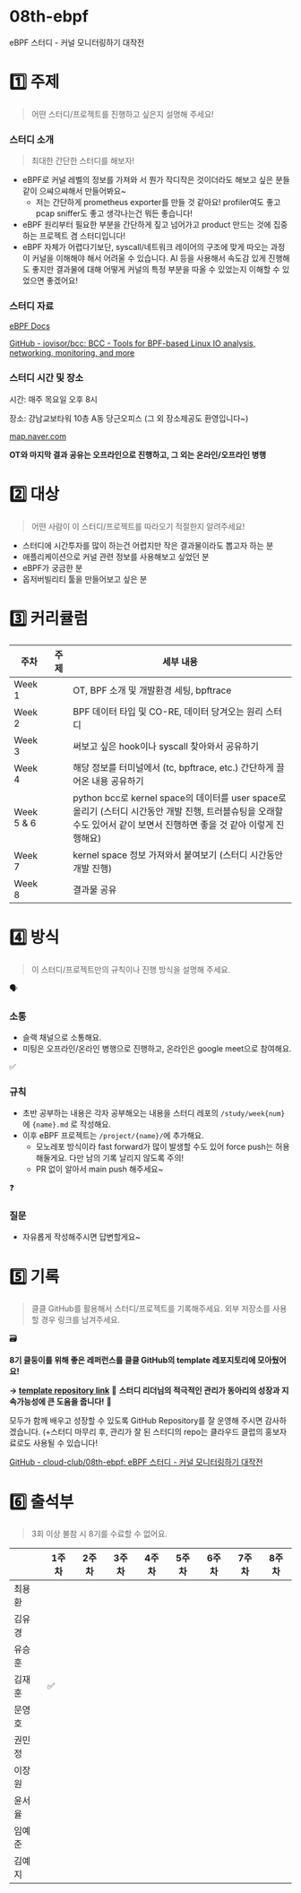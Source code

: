 # 08th-ebpf
eBPF 스터디 - 커널 모니터링하기 대작전

# 1️⃣ 주제

> 어떤 스터디/프로젝트를 진행하고 싶은지 설명해 주세요!
> 

### 스터디 소개

> 최대한 간단한 스터디를 해보자!
> 
- eBPF로 커널 레벨의 정보를 가져와 서 뭔가 작디작은 것이더라도 해보고 싶은 분들 같이 으쌰으쌰해서 만들어봐요~
    - 저는 간단하게 prometheus exporter를 만들 것 같아요! profiler여도 좋고 pcap sniffer도 좋고 생각나는건 뭐든 좋습니다!
- eBPF 원리부터 필요한 부분을 간단하게 짚고 넘어가고 product 만드는 것에 집중하는 프로젝트 겸 스터디입니다!
- eBPF 자체가 어렵다기보단, syscall/네트워크 레이어의 구조에 맞게 따오는 과정이 커널을 이해해야 해서 어려울 수 있습니다. AI 등을 사용해서 속도감 있게 진행해도 좋지만 결과물에 대해 어떻게 커널의 특정 부분을 따올 수 있었는지 이해할 수 있었으면 좋겠어요!

### 스터디 자료

[eBPF Docs](https://docs.ebpf.io/)

[GitHub - iovisor/bcc: BCC - Tools for BPF-based Linux IO analysis, networking, monitoring, and more](https://github.com/iovisor/bcc)

### 스터디 시간 및 장소

시간: 매주 목요일 오후 8시

장소: 강남교보타워 10층 A동 당근오피스 (그 외 장소제공도 환영입니다~)

[map.naver.com](https://map.naver.com/p/entry/place/21102983?c=15.00,0,0,0,dh&placePath=/home?from=map&fromPanelNum=1&additionalHeight=76&timestamp=202509052158&locale=ko&svcName=map_pcv5)

**OT와 마지막 결과 공유는 오프라인으로 진행하고, 그 외는 온라인/오프라인 병행**

# 2️⃣ 대상

> 어떤 사람이 이 스터디/프로젝트를 따라오기 적절한지 알려주세요!
> 
- 스터디에 시간투자를 많이 하는건 어렵지만 작은 결과물이라도 뽑고자 하는 분
- 애플리케이션으로 커널 관련 정보를 사용해보고 싶었던 분
- eBPF가 궁금한 분
- 옵저버빌리티 툴을 만들어보고 싶은 분

# 3️⃣ 커리큘럼

| 주차 | 주제 | 세부 내용 |
| --- | --- | --- |
| Week 1 |  | OT, BPF 소개 및 개발환경 세팅, bpftrace |
| Week 2 |  | BPF 데이터 타입 및 CO-RE, 데이터 당겨오는 원리 스터디 |
| Week 3 |  | 써보고 싶은 hook이나 syscall 찾아와서 공유하기 |
| Week 4 |  | 해당 정보를 터미널에서 (tc, bpftrace, etc.) 간단하게 끌어온 내용 공유하기 |
| Week 5 & 6 |  | python bcc로 kernel space의 데이터를 user space로 올리기 (스터디 시간동안 개발 진행, 트러블슈팅을 오래할 수도 있어서 같이 보면서 진행하면 좋을 것 같아 이렇게 진행해요) |
| Week 7 |  | kernel space 정보 가져와서 붙여보기 (스터디 시간동안 개발 진행) |
| Week 8 |  | 결과물 공유 |

# 4️⃣ 방식

> 이 스터디/프로젝트만의 규칙이나 진행 방식을 설명해 주세요.
> 

<aside>
🗣️

### 소통

- 슬랙 채널으로 소통해요.
- 미팅은 오프라인/온라인 병행으로 진행하고, 온라인은 google meet으로 참여해요.
</aside>

<aside>
✅

### 규칙

- 초반 공부하는 내용은 각자 공부해오는 내용을 스터디 레포의 `/study/week{num}`에 `{name}.md` 로 작성해요.
- 이후 eBPF 프로젝트는 `/project/{name}/`에 추가해요.
    - 모노레포 방식이라 fast forward가 많이 발생할 수도 있어 force push는 허용해둘게요. 다만 남의 기록 날리지 않도록 주의!
    - PR 없이 알아서 main push 해주세요~
</aside>

<aside>
❓

### 질문

- 자유롭게 작성해주시면 답변할게요~
</aside>

# 5️⃣ 기록

> 클클 GitHub를 활용해서 스터디/프로젝트를 기록해주세요. 외부 저장소를 사용할 경우 링크를 남겨주세요.
> 

<aside>
🗃️

**8기 클둥이를 위해 좋은 레퍼런스를 클클 GitHub의 template 레포지토리에 모아뒀어요!** 

**→ [template repository link](https://github.com/cloud-club/template)**
📢 **스터디 리더님의 적극적인 관리가 동아리의 성장과 지속가능성에 큰 도움을 줍니다!** 🚀

모두가 함께 배우고 성장할 수 있도록 GitHub Repository를 잘 운영해 주시면 감사하겠습니다.
(+스터디 마무리 후, 관리가 잘 된 스터디의 repo는 클라우드 클럽의 홍보자료로도 사용될 수 있습니다!

</aside>

[GitHub - cloud-club/08th-ebpf: eBPF 스터디 - 커널 모니터링하기 대작전](https://github.com/cloud-club/08th-ebpf)

# **6️⃣ 출석부**

> 3회 이상 불참 시 8기를 수료할 수 없어요.
> 

|  | 1주차 | 2주차 | 3주차 | 4주차 | 5주차 | 6주차 | 7주차 | 8주차 |
| --- | --- | --- | --- | --- | --- | --- | --- | --- |
| 최용환 |  |  |  |  |  |  |  |  |
| 김유경 |  |  |  |  |  |  |  |  |
| 유승훈 |  |  |  |  |  |  |  |  |
| 김재훈 | ✅ |  |  |  |  |  |  |  |
| 문영호 |  |  |  |  |  |  |  |  |
| 권민정 |  |  |  |  |  |  |  |  |
| 이장원 |  |  |  |  |  |  |  |  |
| 윤서율 |  |  |  |  |  |  |  |  |
| 임예준 |  |  |  |  |  |  |  |  |
| 김예지 |  |  |  |  |  |  |  |  |
